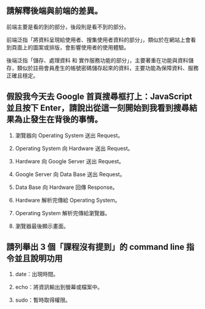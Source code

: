 ## 請解釋後端與前端的差異。



前端主要是看的到的部分，後段則是看不到的部分。

前端泛指「將資料呈現給使用者、搜集使用者資料的部分」，類似於在網站上會看到頁面上的圖案或排版，會影響使用者的使用體驗。

後端泛指「儲存、處理資料 和 實作服務功能的部分」，主要著重在功能與資料儲存，類似於註冊會員產生的帳號密碼儲存起來的資料，主要功能為保障資料、服務正確且穩定。



## 假設我今天去 Google 首頁搜尋框打上：JavaScript 並且按下 Enter，請說出從這一刻開始到我看到搜尋結果為止發生在背後的事情。



1. 瀏覽器向 Operating System 送出 Request。

2. Operating System 向 Hardware 送出 Request。

3. Hardware 向 Google Server 送出 Request。

4. Google Server 向 Data Base 送出 Request。

5. Data Base 向 Hardware 回傳 Response。

6. Hardware 解析完傳給 Operating System。

7. Operating System 解析完傳給瀏覽器。

8. 瀏覽器最後顯示畫面。



## 請列舉出 3 個「課程沒有提到」的 command line 指令並且說明功用



1. date：出現時間。

2. echo：將資訊輸出到螢幕或檔案中。

3. sudo：暫時取得權限。